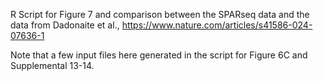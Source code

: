 R Script for Figure 7 and comparison between the SPARseq data and the data from Dadonaite et al., https://www.nature.com/articles/s41586-024-07636-1 

Note that a few input files here generated in the script for Figure 6C and Supplemental 13-14.
